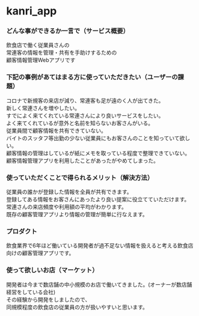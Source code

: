 # kanri_app
<h3>どんな事ができるか一言で（サービス概要）</br></h3>
飲食店で働く従業員さんの</br>
常連客の情報を管理・共有を手助けするための</br>
顧客情報管理Webアプリです</br>

<h3>下記の事例があてはまる方に使っていただきたい（ユーザーの課題）</br></h3>
コロナで新規客の来店が減り、常連客も足が遠のく人が出てきた。</br>
新しく常連さんを増やしたい。</br>
すでによく来てくれている常連さんにより良いサービスをしたい。</br>
よく来てくれているが意外と名前を知らないお客さんがいる。</br>
従業員間で顧客情報を共有できていない。</br>
バイトのスッタフ等出勤の少ない従業員にもお客さんのことを知っていて欲しい。</br>
顧客情報の管理はしているが紙にメモを取っている程度で整理できていない。</br>
顧客情報管理アプリを利用したことがあったがやめてしまった。</br>

<h3>使っていただくことで得られるメリット（解決方法）</br></h3>
従業員の誰かが登録した情報を全員が共有できます。</br>
登録してある情報をお客さんにあったより良い提案に役立てていただけます。</br>
常連さんの来店頻度や利用額の平均がわかります。</br>
既存の顧客管理アプリより情報の管理が簡単に行なえます。</br>

<h3>プロダクト</br></h3>
飲食業界で6年ほど働いている開発者が過不足ない情報を扱えると考える飲食店向けの顧客管理アプリです。</br>

<h3>使って欲しいお店（マーケット）</br></h3>
開発者は今まで数店舗の中小規模のお店で働いてきました。(オーナーが数店舗経営をしている会社)</br>
その経験から開発をしましたので、</br>
同規模程度の飲食店の従業員の方が扱いやすいと思います。</br>